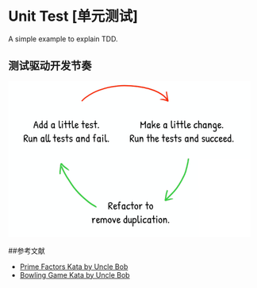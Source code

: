 # Unit Test [单元测试]
A simple example to explain TDD.

## 测试驱动开发节奏
![TDD rhythm](etc/unit-test.png)

##参考文献

- [Prime Factors Kata by Uncle Bob](http://www.butunclebob.com/files/downloads/Prime%20Factors%20Kata.ppt)
- [Bowling Game Kata by Uncle Bob](http://www.butunclebob.com/files/downloads/Bowling%20Game%20Kata.ppt)
